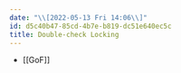 ```yaml
---
date: "\\[2022-05-13 Fri 14:06\\]"
id: d5c40b47-85cd-4b7e-b819-dc51e640ec5c
title: Double-check Locking
---
```


- [[GoF]]

